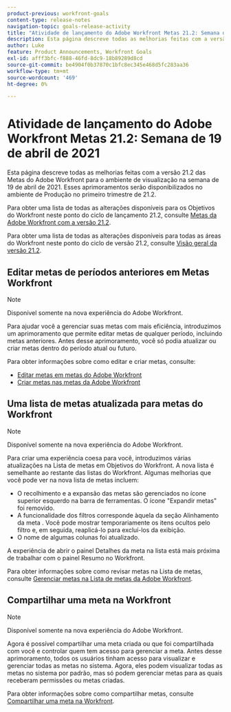 ```yaml
---
product-previous: workfront-goals
content-type: release-notes
navigation-topic: goals-release-activity
title: "Atividade de lançamento do Adobe Workfront Metas 21.2: Semana de 19 de abril de 2021"
description: Esta página descreve todas as melhorias feitas com a versão 21.2 das Metas do Adobe Workfront para o ambiente de visualização na semana de 19 de abril de 2021. Esses aprimoramentos serão disponibilizados no ambiente de Produção no primeiro trimestre de 21.2.
author: Luke
feature: Product Announcements, Workfront Goals
exl-id: afff3bfc-f888-46fd-8dc9-18b89289d8cd
source-git-commit: be4904f0b37870c1bfc8ec345e468d5fc283aa36
workflow-type: tm+mt
source-wordcount: '469'
ht-degree: 0%

---
```


# Atividade de lançamento do Adobe Workfront Metas 21.2: Semana de 19 de abril de 2021

Esta página descreve todas as melhorias feitas com a versão 21.2 das Metas do Adobe Workfront para o ambiente de visualização na semana de 19 de abril de 2021. Esses aprimoramentos serão disponibilizados no ambiente de Produção no primeiro trimestre de 21.2.

Para obter uma lista de todas as alterações disponíveis para os Objetivos do Workfront neste ponto do ciclo de lançamento 21.2, consulte [Metas da Adobe Workfront com a versão 21.2](../../../../product-announcements/product-releases/goals-release-activity/goals-21.2-release/goals-release-21-2.md).

Para obter uma lista de todas as alterações disponíveis para todas as áreas do Workfront neste ponto do ciclo de versão 21.2, consulte [Visão geral da versão 21.2](../../../../product-announcements/product-releases/21.2-release-activity/21-2-release-overview.md).

## Editar metas de períodos anteriores em Metas Workfront

>[!NOTE]
>
>Disponível somente na nova experiência do Adobe Workfront.

Para ajudar você a gerenciar suas metas com mais eficiência, introduzimos um aprimoramento que permite editar metas de qualquer período, incluindo metas anteriores. Antes desse aprimoramento, você só podia atualizar ou criar metas dentro do período atual ou futuro.

Para obter informações sobre como editar e criar metas, consulte:

* [Editar metas em metas do Adobe Workfront](../../../../workfront-goals/goal-management/edit-goals.md)
* [Criar metas nas metas da Adobe Workfront](../../../../workfront-goals/goal-management/create-goals.md)

## Uma lista de metas atualizada para metas do Workfront

>[!NOTE]
>
>Disponível somente na nova experiência do Adobe Workfront.

Para criar uma experiência coesa para você, introduzimos várias atualizações na Lista de metas em Objetivos do Workfront. A nova lista é semelhante ao restante das listas do Workfront. Algumas melhorias que você pode ver na nova lista de metas incluem:

* O recolhimento e a expansão das metas são gerenciados no ícone superior esquerdo na barra de ferramentas. O ícone &quot;Expandir metas&quot; foi removido.
* A funcionalidade dos filtros corresponde àquela da seção Alinhamento da meta . Você pode mostrar temporariamente os itens ocultos pelo filtro e, em seguida, reaplicá-lo para excluí-los da exibição.
* O nome de algumas colunas foi atualizado.

A experiência de abrir o painel Detalhes da meta na lista está mais próxima de trabalhar com o painel Resumo no Workfront.

Para obter informações sobre como revisar metas na Lista de metas, consulte [Gerenciar metas na Lista de metas da Adobe Workfront](../../../../workfront-goals/goal-review-and-workfront-goals-sections/manage-goals-in-goal-list.md).

## Compartilhar uma meta na Workfront

>[!NOTE]
>
>Disponível somente na nova experiência do Adobe Workfront.

Agora é possível compartilhar uma meta criada ou que foi compartilhada com você e controlar quem tem acesso para gerenciar a meta. Antes desse aprimoramento, todos os usuários tinham acesso para visualizar e gerenciar todas as metas no sistema. Agora, eles podem visualizar todas as metas no sistema por padrão, mas só podem gerenciar metas para as quais receberam permissões ou metas criadas.

Para obter informações sobre como compartilhar metas, consulte [Compartilhar uma meta na Workfront](../../../../workfront-goals/workfront-goals-settings/share-a-goal.md).

